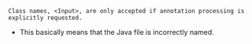`Class names, <Input>, are only accepted if annotation processing is explicitly requested.`
- This basically means that the Java file is incorrectly named.
